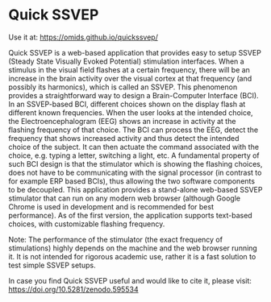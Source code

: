 # Quick SSVEP

Use it at: https://omids.github.io/quickssvep/

Quick SSVEP is a web-based application that provides easy to setup SSVEP (Steady State Visually Evoked Potential) stimulation interfaces. When a stimulus in the visual field flashes at a certain frequency, there will be an increase in the brain activity over the visual cortex at that frequency (and possibly its harmonics), which is called an SSVEP. This phenomenon provides a straightforward way to design a Brain-Computer Interface (BCI). In an SSVEP-based BCI, different choices shown on the display flash at different known frequencies. When the user looks at the intended choice, the Electroencephalogram (EEG) shows an increase in activity at the flashing frequency of that choice. The BCI can process the EEG, detect the frequency that shows increased activity and thus detect the intended choice of the subject. It can then actuate the command associated with the choice, e.g. typing a letter, switching a light, etc. A fundamental property of such BCI design is that the stimulator which is showing the flashing choices, does not have to be communicating with the signal processor (in contrast to for example ERP based BCIs), thus allowing the two software components to be decoupled. This application provides a stand-alone web-based SSVEP stimulator that can run on any modern web browser (although Google Chrome is used in development and is recommended for best performance). As of the first version, the application supports text-based choices, with customizable flashing frequency.

Note: The performance of the stimulator (the exact frequency of stimulations) highly depends on the machine and the web browser running it. It is not intended for rigorous academic use, rather it is a fast solution to test simple SSVEP setups.

In case you find Quick SSVEP useful and would like to cite it, please visit: https://doi.org/10.5281/zenodo.595534
